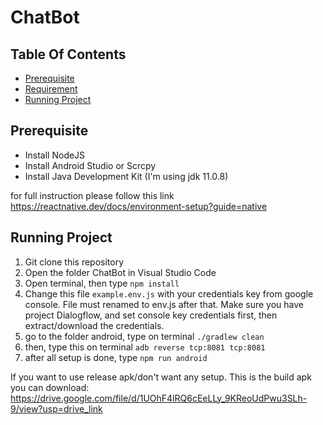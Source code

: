 # ChatBot

## Table Of Contents

- [Prerequisite](#prerequisite)
- [Requirement](#requirement)
- [Running Project](#running-project)

## Prerequisite

- Install NodeJS
- Install Android Studio or Scrcpy
- Install Java Development Kit (I'm using jdk 11.0.8)

for full instruction please follow this link https://reactnative.dev/docs/environment-setup?guide=native

## Running Project

1. Git clone this repository
2. Open the folder ChatBot in Visual Studio Code
3. Open terminal, then type `npm install`
4. Change this file `example.env.js` with your credentials key from google console. File must renamed to env.js after that. Make sure you have project Dialogflow, and set console key credentials first, then extract/download the credentials.
5. go to the folder android, type on terminal `./gradlew clean`
6. then, type this on terminal `adb reverse tcp:8081 tcp:8081`
7. after all setup is done, type `npm run android`

If you want to use release apk/don't want any setup. This is the build apk you can download:
https://drive.google.com/file/d/1UOhF4lRQ6cEeLLy_9KReoUdPwu3SLh-9/view?usp=drive_link
